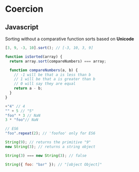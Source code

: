 # Coercion

## Javascript

Sorting without a comparative function sorts based on **Unicode**
```JavaScript
[3, 9, -3, 10].sort(); // [-3, 10, 3, 9]
```

```JavaScript
function isSorted(array) {
  return array.sort(compareNumbers) === array;

  function compareNumbers(a, b) {
    // -1 will be that a is less than b
    // 1 will be that a is greater than b
    // 0 will say they are equal
    return a - b;
  }
}
```


```JavaScript
+"4" // 4
"" + 5 // "5"
"foo" * 3 // NaN
3 * "foo"// NaN

// ES6
"foo".repeat(2); // 'foofoo' only for ES6

String(9); // returns the primitive "9"
new String(3); // returns a string object

String(3) === new String(3); // false
```

```JavaScript
String({ foo: "bar" }); // "[object Object]"
```
